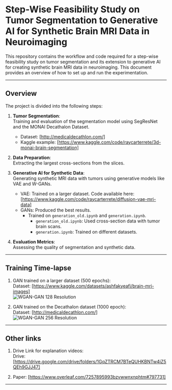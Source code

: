 # Step-Wise Feasibility Study on Tumor Segmentation to Generative AI for Synthetic Brain MRI Data in Neuroimaging

This repository contains the workflow and code required for a step-wise feasibility study on tumor segmentation and its extension to generative AI for creating synthetic brain MRI data in neuroimaging. This document provides an overview of how to set up and run the experimentation.

---

## Overview

The project is divided into the following steps:  
1. **Tumor Segmentation**:  
   Training and evaluation of the segmentation model using SegResNet and the MONAI Decathalon Dataset.  
   - Dataset: [http://medicaldecathlon.com/]  
   - Kaggle example: [https://www.kaggle.com/code/raycarterrete/3d-monai-brain-segmentation]  

2. **Data Preparation**:  
   Extracting the largest cross-sections from the slices.  

3. **Generative AI for Synthetic Data**:  
   Generating synthetic MRI data with tumors using generative models like VAE and W-GANs.  
   - VAE: Trained on a larger dataset. Code available here:  
     [https://www.kaggle.com/code/raycarterrete/diffusion-vae-mri-data]  
   - GANs: Produced the best results.  
     - Trained on `generation_old.ipynb` and `generation.ipynb`.  
       - `generation_old.ipynb`: Used cross-section data with tumor brain scans.  
       - `generation.ipynb`: Trained on different datasets.

4. **Evaluation Metrics**:  
   Assessing the quality of segmentation and synthetic data.

---

## Training Time-lapse

1. GAN trained on a larger dataset (500 epochs):  
   Dataset: [https://www.kaggle.com/datasets/ashfakyeafi/brain-mri-images]  
   ![WGAN-GAN 128 Resolution](https://github.com/AmmarKhatri/CV-Project/blob/main/WGAN-GAN_128_Res_ins.gif)  

2. GAN trained on the Decathalon dataset (1000 epoch):  
   Dataset: [http://medicaldecathlon.com/]  
   ![WGAN-GAN 256 Resolution](https://github.com/AmmarKhatri/CV-Project/blob/main/WGAN-GAN_256_Res_ins.gif)

---

## Other links

1. Drive Link for explanation videos:  
   Drive: [https://drive.google.com/drive/folders/1GqZTRCM7BTeQUHKBNTw4iZ5QEh9GJJ47]

2. Paper: [https://www.overleaf.com/7257895993bzvwwnxnphtm#797731]  
---